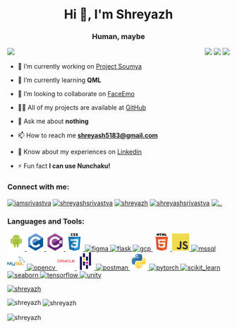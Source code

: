 <h1 align="center">Hi 👋, I'm Shreyazh</h1>
<h3 align="center">Human, maybe</h3>

<p align="right">
  <a href="https://dev.to/shreyazh"><img src="https://img.icons8.com/windows/32/000000/dev.png" /></a>
  <a href="https://twitter.com/iamsrivastva"><img src="https://img.icons8.com/material-outlined/32/000000/twitter.png" /></a>
  <a href="https://ko-fi.com/shreyashsrivastva"><img src="https://img.icons8.com/pastel-glyph/32/000000/like--v1.png" /></a>
  <img src="https://api.visitorbadge.io/api/visitors?path=https%3A%2F%2Fgithub.com%2Fgodofecht%2Fgodofecht&label=VISITORS&labelColor=%23000&countColor=%230A0209" align="left" />
</p>

- 🔭 I’m currently working on [Project Soumya](https://soumya-ashy.vercel.app)

- 🌱 I’m currently learning **QML**

- 👯 I’m looking to collaborate on [FaceEmo](https://github.com/shreyazh/Facial-Emotion-Detection-Model.git)

- 👨‍💻 All of my projects are available at [GitHub](https://github.com/shreyazh)

- 💬 Ask me about **nothing**

- 📫 How to reach me **shreyash5183@gmail.com**

- 📄 Know about my experiences on [Linkedin](https://www.linkedin.com/in/shreyashsrivastva)

- ⚡ Fun fact **I can use Nunchaku!**

<h3 align="left">Connect with me:</h3>
<p align="left">
<a href="https://twitter.com/iamsrivastva" target="blank"><img align="center" src="https://raw.githubusercontent.com/rahuldkjain/github-profile-readme-generator/master/src/images/icons/Social/twitter.svg" alt="iamsrivastva" height="30" width="40" /></a>
<a href="https://linkedin.com/in/shreyashsrivastva" target="blank"><img align="center" src="https://raw.githubusercontent.com/rahuldkjain/github-profile-readme-generator/master/src/images/icons/Social/linked-in-alt.svg" alt="shreyashsrivastva" height="30" width="40" /></a>
<a href="https://instagram.com/shreyazh" target="blank"><img align="center" src="https://raw.githubusercontent.com/rahuldkjain/github-profile-readme-generator/master/src/images/icons/Social/instagram.svg" alt="shreyazh" height="30" width="40" /></a>
<a href="https://www.youtube.com/@shreyashsrivastva" target="blank"><img align="center" src="https://raw.githubusercontent.com/rahuldkjain/github-profile-readme-generator/master/src/images/icons/Social/youtube.svg" alt="shreyashsrivastva" height="30" width="40" /></a>
<a href="https://discord.gg/.." target="blank"><img align="center" src="https://raw.githubusercontent.com/rahuldkjain/github-profile-readme-generator/master/src/images/icons/Social/discord.svg" alt=".." height="30" width="40" /></a>
</p>

<h3 align="left">Languages and Tools:</h3>
<p align="left"> <a href="https://developer.android.com" target="_blank" rel="noreferrer"> <img src="https://raw.githubusercontent.com/devicons/devicon/master/icons/android/android-original-wordmark.svg" alt="android" width="40" height="40"/> </a> <a href="https://www.cprogramming.com/" target="_blank" rel="noreferrer"> <img src="https://raw.githubusercontent.com/devicons/devicon/master/icons/c/c-original.svg" alt="c" width="40" height="40"/> </a> <a href="https://www.w3schools.com/cs/" target="_blank" rel="noreferrer"> <img src="https://raw.githubusercontent.com/devicons/devicon/master/icons/csharp/csharp-original.svg" alt="csharp" width="40" height="40"/> </a> <a href="https://www.w3schools.com/css/" target="_blank" rel="noreferrer"> <img src="https://raw.githubusercontent.com/devicons/devicon/master/icons/css3/css3-original-wordmark.svg" alt="css3" width="40" height="40"/> </a> <a href="https://www.figma.com/" target="_blank" rel="noreferrer"> <img src="https://www.vectorlogo.zone/logos/figma/figma-icon.svg" alt="figma" width="40" height="40"/> </a> <a href="https://flask.palletsprojects.com/" target="_blank" rel="noreferrer"> <img src="https://www.vectorlogo.zone/logos/pocoo_flask/pocoo_flask-icon.svg" alt="flask" width="40" height="40"/> </a> <a href="https://cloud.google.com" target="_blank" rel="noreferrer"> <img src="https://www.vectorlogo.zone/logos/google_cloud/google_cloud-icon.svg" alt="gcp" width="40" height="40"/> </a> <a href="https://www.w3.org/html/" target="_blank" rel="noreferrer"> <img src="https://raw.githubusercontent.com/devicons/devicon/master/icons/html5/html5-original-wordmark.svg" alt="html5" width="40" height="40"/> </a> <a href="https://developer.mozilla.org/en-US/docs/Web/JavaScript" target="_blank" rel="noreferrer"> <img src="https://raw.githubusercontent.com/devicons/devicon/master/icons/javascript/javascript-original.svg" alt="javascript" width="40" height="40"/> </a> <a href="https://www.microsoft.com/en-us/sql-server" target="_blank" rel="noreferrer"> <img src="https://www.svgrepo.com/show/303229/microsoft-sql-server-logo.svg" alt="mssql" width="40" height="40"/> </a> <a href="https://www.mysql.com/" target="_blank" rel="noreferrer"> <img src="https://raw.githubusercontent.com/devicons/devicon/master/icons/mysql/mysql-original-wordmark.svg" alt="mysql" width="40" height="40"/> </a> <a href="https://opencv.org/" target="_blank" rel="noreferrer"> <img src="https://www.vectorlogo.zone/logos/opencv/opencv-icon.svg" alt="opencv" width="40" height="40"/> </a> <a href="https://www.oracle.com/" target="_blank" rel="noreferrer"> <img src="https://raw.githubusercontent.com/devicons/devicon/master/icons/oracle/oracle-original.svg" alt="oracle" width="40" height="40"/> </a> <a href="https://pandas.pydata.org/" target="_blank" rel="noreferrer"> <img src="https://raw.githubusercontent.com/devicons/devicon/2ae2a900d2f041da66e950e4d48052658d850630/icons/pandas/pandas-original.svg" alt="pandas" width="40" height="40"/> </a> <a href="https://postman.com" target="_blank" rel="noreferrer"> <img src="https://www.vectorlogo.zone/logos/getpostman/getpostman-icon.svg" alt="postman" width="40" height="40"/> </a> <a href="https://www.python.org" target="_blank" rel="noreferrer"> <img src="https://raw.githubusercontent.com/devicons/devicon/master/icons/python/python-original.svg" alt="python" width="40" height="40"/> </a> <a href="https://pytorch.org/" target="_blank" rel="noreferrer"> <img src="https://www.vectorlogo.zone/logos/pytorch/pytorch-icon.svg" alt="pytorch" width="40" height="40"/> </a> <a href="https://scikit-learn.org/" target="_blank" rel="noreferrer"> <img src="https://upload.wikimedia.org/wikipedia/commons/0/05/Scikit_learn_logo_small.svg" alt="scikit_learn" width="40" height="40"/> </a> <a href="https://seaborn.pydata.org/" target="_blank" rel="noreferrer"> <img src="https://seaborn.pydata.org/_images/logo-mark-lightbg.svg" alt="seaborn" width="40" height="40"/> </a> <a href="https://www.tensorflow.org" target="_blank" rel="noreferrer"> <img src="https://www.vectorlogo.zone/logos/tensorflow/tensorflow-icon.svg" alt="tensorflow" width="40" height="40"/> </a> <a href="https://unity.com/" target="_blank" rel="noreferrer"> <img src="https://www.vectorlogo.zone/logos/unity3d/unity3d-icon.svg" alt="unity" width="40" height="40"/> </a> </p>


<p align="left"> <a href="https://github.com/ryo-ma/github-profile-trophy"><img src="https://github-profile-trophy.vercel.app/?username=shreyazh&theme=onedark" alt="shreyazh" /></a> </p>
<p><img align="left" src="https://github-readme-stats.vercel.app/api/top-langs?username=shreyazh&show_icons=true&locale=en&layout=compact" alt="shreyazh" /></p>

<p>&nbsp;<img align="center" src="https://github-readme-stats.vercel.app/api?username=shreyazh&show_icons=true&locale=en" alt="shreyazh" /></p>

<p><img align="center" src="https://github-readme-streak-stats.herokuapp.com/?user=shreyazh&" alt="shreyazh" /></p>
